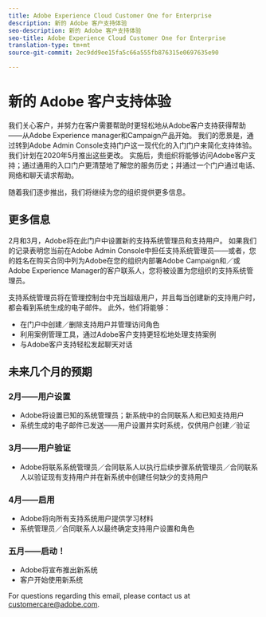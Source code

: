 ```yaml
---
title: Adobe Experience Cloud Customer One for Enterprise
description: 新的 Adobe 客户支持体验
seo-description: 新的 Adobe 客户支持体验
seo-title: Adobe Experience Cloud Customer One for Enterprise
translation-type: tm+mt
source-git-commit: 2ec9dd9ee15fa5c66a555fb876315e0697635e90

---
```



# 新的 Adobe 客户支持体验

我们关心客户，并努力在客户需要帮助时更轻松地从Adobe客户支持获得帮助——从Adobe Experience manager和Campaign产品开始。 我们的愿景是，通过转到Adobe Admin Console支持门户这一现代化的入门门户来简化支持体验。 我们计划在2020年5月推出这些更改。  实施后，贵组织将能够访问Adobe客户支持；通过通用的入口门户更清楚地了解您的服务历史；并通过一个门户通过电话、网络和聊天请求帮助。

随着我们逐步推出，我们将继续为您的组织提供更多信息。

## 更多信息

2月和3月，Adobe将在此门户中设置新的支持系统管理员和支持用户。  如果我们的记录表明您当前在Adobe Admin Console中担任支持系统管理员——或者，您的姓名在购买合同中列为Adobe在您的组织内部署Adobe Campaign和／或Adobe Experience Manager的客户联系人，您将被设置为您组织的支持系统管理员。

支持系统管理员将在管理控制台中充当超级用户，并且每当创建新的支持用户时，都会看到系统生成的电子邮件。  此外，他们将能够：

* 在门户中创建／删除支持用户并管理访问角色
* 利用案例管理工具，通过Adobe客户支持更轻松地处理支持案例
* 与Adobe客户支持轻松发起聊天对话

## 未来几个月的预期

### 2月——用户设置

* Adobe将设置已知的系统管理员；新系统中的合同联系人和已知支持用户
* 系统生成的电子邮件已发送——用户设置并实时系统，仅供用户创建／验证

### 3月——用户验证

* Adobe将联系系统管理员／合同联系人以执行后续步骤系统管理员／合同联系人以验证现有支持用户并在新系统中创建任何缺少的支持用户

### 4月——启用

* Adobe将向所有支持系统用户提供学习材料
* 系统管理员／合同联系人以最终确定支持用户设置和角色

### 五月——启动！

* Adobe将宣布推出新系统
* 客户开始使用新系统

For questions regarding this email, please contact us at [customercare@adobe.com](mailto:customercare@adobe.com).
